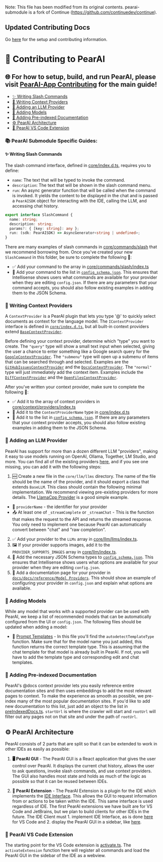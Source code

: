 Note: This file has been modified from its original contents. pearai-submodule is a fork of Continue (https://github.com/continuedev/continue).

## Updated Contributing Docs
Go [here](https://github.com/trypear/pearai-master/blob/main/README.md) for the setup and contributing information.

# 🍐 Contributing to PearAI

## 🌐 **For how to setup, build, and run PearAI, please visit [PearAI-App Contributing](https://github.com/trypear/pearai-app/blob/main/CONTRIBUTING.md) for the main guide!**

- [✨ Writing Slash Commands](#-writing-slash-commands)
- [📜 Writing Context Providers](#-writing-context-providers)
- [🤖 Adding an LLM Provider](#-adding-an-llm-provider)
- [🧠 Adding Models](#-adding-models)
- [📖 Adding Pre-indexed Documentation](#-adding-pre-indexed-documentation)
- [⚙️ PearAI Architecture](#-pearai-architecture)
 - [🧩 PearAI VS Code Extension](#-pearai-vs-code-extension)

### 📚 PearAI Submodule Specific Guides:

#### ✨ Writing Slash Commands

The slash command interface, defined in [core/index.d.ts](./core/index.d.ts), requires you to define:
- `name`: The text that will be typed to invoke the command.
- `description`: The text that will be shown in the slash command menu.
- `run`: An async generator function that will be called when the command is invoked. It yields the content to be displayed in the chat and is passed a `PearAISDK` object for interacting with the IDE, calling the LLM, and accessing chat history.
```ts
export interface SlashCommand {
  name: string;
  description: string;
  params?: { [key: string]: any };
  run: (sdk: PearAISDK) => AsyncGenerator<string | undefined>;
}
```
There are many examples of slash commands in [core/commands/slash](./core/commands/slash) that we recommend borrowing from. Once you've created your new `SlashCommand` in this folder, be sure to complete the following 🌟:

- ✅ Add your command to the array in [core/commands/slash/index.ts](./core/commands/slash/index.ts)
- 🔧 Add your command to the list in [`config_schema.json`](./extensions/vscode/config_schema.json). This ensures that Intellisense shows users what commands are available for your provider when they are editing `config.json`. If there are any parameters that your command accepts, you should also follow existing examples in adding them to the JSON Schema.

### 📜 Writing Context Providers

A `ContextProvider` is a PearAI plugin that lets you type '@' to quickly select documents as context for the language model. The `IContextProvider` interface is defined in [`core/index.d.ts`](./core/index.d.ts), but all built-in context providers extend [`BaseContextProvider`](./core/context/index.ts).

Before defining your context provider, determine which "type" you want to create. The `"query"` type will show a small text input when selected, giving the user a chance to enter something like a Google search query for the [`GoogleContextProvider`](./core/context/providers/GoogleContextProvider.ts). The `"submenu"` type will open up a submenu of items that can be searched through and selected. Examples are the [`GitHubIssuesContextProvider`](./core/context/providers/GitHubIssuesContextProvider.ts) and the [`DocsContextProvider`](./core/context/providers/DocsContextProvider.ts). The `"normal"` type will just immediately add the context item. Examples include the [`DiffContextProvider`](./core/context/providers/DiffContextProvider.ts) and the [`OpenFilesContextProvider`](./core/context/providers/OpenFilesContextProvider.ts).

After you've written your context provider, make sure to complete the following 🌟:

- ✅ Add it to the array of context providers in [core/context/providers/index.ts](./core/context/providers/index.ts)
- 🔧 Add it to the `ContextProviderName` type in [core/index.d.ts](./core/index.d.ts)
- 📄 Add it to the list in [`config_schema.json`](./extensions/vscode/config_schema.json). If there are any parameters that your context provider accepts, you should also follow existing examples in adding them to the JSON Schema.

### 🤖 Adding an LLM Provider

PearAI has support for more than a dozen different LLM "providers", making it easy to use models running on OpenAI, Ollama, Together, LM Studio, and more. You can find all of the existing providers [here](https://github.com/trypear/pearai-submodule/tree/main/core/llm/llms), and if you see one missing, you can add it with the following steps:

1. 🆕 Create a new file in the `core/llm/llms` directory. The name of the file should be the name of the provider, and it should export a class that extends `BaseLLM`. This class should contain the following minimal implementation. We recommend viewing pre-existing providers for more details. The [LlamaCpp Provider](./core/llm/llms/LlamaCpp.ts) is a good simple example.

- 📛 `providerName` - the identifier for your provider
- 📤 At least one of `_streamComplete` or `_streamChat` - This is the function that makes the request to the API and returns the streamed response. You only need to implement one because PearAI can automatically convert between "chat" and "raw completion".

2. ✅ Add your provider to the `LLMs` array in [core/llm/llms/index.ts](./core/llm/llms/index.ts).
3. 🖼️ If your provider supports images, add it to the `PROVIDER_SUPPORTS_IMAGES` array in [core/llm/index.ts](./core/llm/index.ts).
4. 🔧 Add the necessary JSON Schema types to [`config_schema.json`](./extensions/vscode/config_schema.json). This ensures that Intellisense shows users what options are available for your provider when they are editing `config.json`.
5. 📄 Add a documentation page for your provider in [`docs/docs/reference/Model Providers`](./docs/docs/reference/Model%20Providers). This should show an example of configuring your provider in `config.json` and explain what options are available.

### 🧠 Adding Models

While any model that works with a supported provider can be used with PearAI, we keep a list of recommended models that can be automatically configured from the UI or `config.json`. The following files should be updated when adding a model:

- 📂 [Prompt Templates](./core/llm/index.ts) - In this file you'll find the `autodetectTemplateType` function. Make sure that for the model name you just added, this function returns the correct template type. This is assuming that the chat template for that model is already built in PearAI. If not, you will have to add the template type and corresponding edit and chat templates.

### 📖 Adding Pre-indexed Documentation

PearAI's @docs context provider lets you easily reference entire documentation sites and then uses embeddings to add the most relevant pages to context. To make the experience as smooth as possible, we pre-index many of the most popular documentation sites. If you'd like to add new documentation to this list, just add an object to the list in [preIndexedDocs.ts](./core/indexing/docs/preIndexedDocs.ts). `startUrl` is where the crawler will start and `rootUrl` will filter out any pages not on that site and under the path of `rootUrl`.

## ⚙️ PearAI Architecture

PearAI consists of 2 parts that are split so that it can be extended to work in other IDEs as easily as possible:

1. **🖥️ PearAI GUI** - The PearAI GUI is a React application that gives the user control over PearAI. It displays the current chat history, allows the user to ask questions, invoke slash commands, and use context providers. The GUI also handles most state and holds as much of the logic as possible so that it can be reused between IDEs.

2. **🔌 PearAI Extension** - The PearAI Extension is a plugin for the IDE which implements the [IDE Interface](./core/index.d.ts#L229). This allows the GUI to request information from or actions to be taken within the IDE. This same interface is used regardless of IDE. The first PearAI extensions we have built are for VS Code and JetBrains, but we plan to build clients for other IDEs in the future. The IDE Client must 1. implement IDE Interface, as is done [here](./extensions/vscode/src/ideProtocol.ts) for VS Code and 2. display the PearAI GUI in a sidebar, like [here](./extensions/vscode/src/debugPanel.ts).

### 🧩 PearAI VS Code Extension

The starting point for the VS Code extension is [activate.ts](./extensions/vscode/src/activation/activate.ts). The `activateExtension` function here will register all commands and load the PearAI GUI in the sidebar of the IDE as a webview.
